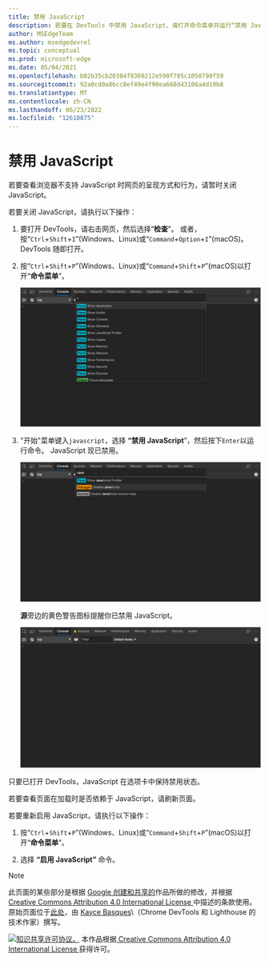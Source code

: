 ```yaml
---
title: 禁用 JavaScript
description: 若要在 DevTools 中禁用 JavaScript，请打开命令菜单并运行“禁用 JavaScript”命令。
author: MSEdgeTeam
ms.author: msedgedevrel
ms.topic: conceptual
ms.prod: microsoft-edge
ms.date: 05/04/2021
ms.openlocfilehash: b02b35cb20384f8360212e590f785c1058790f59
ms.sourcegitcommit: 92a0cd0a86cc8ef49e4f90ea660d43106a4d19b8
ms.translationtype: MT
ms.contentlocale: zh-CN
ms.lasthandoff: 06/23/2022
ms.locfileid: "12610875"
---
```

<!-- Copyright Kayce Basques

   Licensed under the Apache License, Version 2.0 (the "License");
   you may not use this file except in compliance with the License.
   You may obtain a copy of the License at

       https://www.apache.org/licenses/LICENSE-2.0

   Unless required by applicable law or agreed to in writing, software
   distributed under the License is distributed on an "AS IS" BASIS,
   WITHOUT WARRANTIES OR CONDITIONS OF ANY KIND, either express or implied.
   See the License for the specific language governing permissions and
   limitations under the License.  -->
# <a name="disable-javascript"></a>禁用 JavaScript

若要查看浏览器不支持 JavaScript 时网页的呈现方式和行为，请暂时关闭 JavaScript。

若要关闭 JavaScript，请执行以下操作：

1. 要打开 DevTools，请右击网页，然后选择“**检查**”。  或者，按“`Ctrl`+`Shift`+`I`”(Windows、Linux)或“`Command`+`Option`+`I`”(macOS)。  DevTools 随即打开。

1. 按“`Ctrl`+`Shift`+`P`”(Windows、Linux)或“`Command`+`Shift`+`P`”(macOS)以打开“**命令菜单**”。

   ![命令菜单。](../media/javascript-console-command.msft.png)

1. "开始"菜单键入`javascript`，选择 **“禁用 JavaScript**”，然后按下`Enter`以运行命令。  JavaScript 现已禁用。

   ![在命令菜单中选择“禁用 JavaScript”。](../media/javascript-console-command-javascript.msft.png)

    **源**旁边的黄色警告图标提醒你已禁用 JavaScript。

   ![源旁边的警告图标。](../media/javascript-console-javascript-disabled-warning.msft.png)

只要已打开 DevTools，JavaScript 在选项卡中保持禁用状态。

若要查看页面在加载时是否依赖于 JavaScript，请刷新页面。

若要重新启用 JavaScript，请执行以下操作：

1. 按“`Ctrl`+`Shift`+`P`”(Windows、Linux)或“`Command`+`Shift`+`P`”(macOS)以打开“**命令菜单**”。

1. 选择 **“启用 JavaScript”** 命令。


<!-- ====================================================================== -->
> [!NOTE]
> 此页面的某些部分是根据 [Google 创建和共享的](https://developers.google.com/terms/site-policies)作品所做的修改，并根据[ Creative Commons Attribution 4.0 International License ](https://creativecommons.org/licenses/by/4.0)中描述的条款使用。
> 原始页面位于[此处](https://developer.chrome.com/docs/devtools/javascript/disable/)，由 [Kayce Basques](https://developers.google.com/web/resources/contributors#kayce-basques)\（Chrome DevTools 和 Lighthouse 的技术作家）撰写。

[![知识共享许可协议。](https://i.creativecommons.org/l/by/4.0/88x31.png)](https://creativecommons.org/licenses/by/4.0)
本作品根据[ Creative Commons Attribution 4.0 International License ](https://creativecommons.org/licenses/by/4.0)获得许可。
